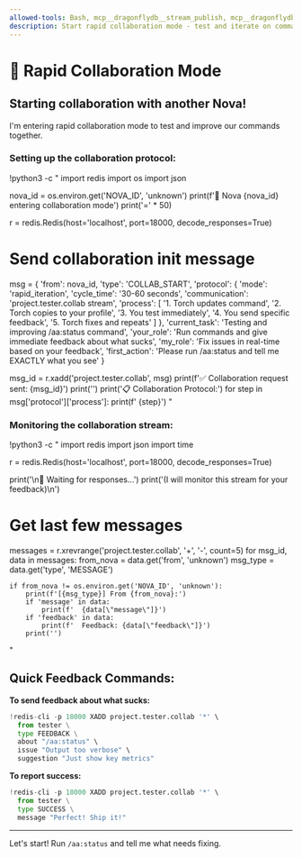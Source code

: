 ```yaml
---
allowed-tools: Bash, mcp__dragonflydb__stream_publish, mcp__dragonflydb__stream_read, Read, Write
description: Start rapid collaboration mode - test and iterate on commands together
---
```


# 🤝 Rapid Collaboration Mode

## Starting collaboration with another Nova!

I'm entering rapid collaboration mode to test and improve our commands together.

### Setting up the collaboration protocol:

!python3 -c "
import redis
import os
import json

nova_id = os.environ.get('NOVA_ID', 'unknown')
print(f'🤖 Nova {nova_id} entering collaboration mode')
print('=' * 50)

r = redis.Redis(host='localhost', port=18000, decode_responses=True)

# Send collaboration init message
msg = {
    'from': nova_id,
    'type': 'COLLAB_START',
    'protocol': {
        'mode': 'rapid_iteration',
        'cycle_time': '30-60 seconds',
        'communication': 'project.tester.collab stream',
        'process': [
            '1. Torch updates command',
            '2. Torch copies to your profile', 
            '3. You test immediately',
            '4. You send specific feedback',
            '5. Torch fixes and repeats'
        ]
    },
    'current_task': 'Testing and improving /aa:status command',
    'your_role': 'Run commands and give immediate feedback about what sucks',
    'my_role': 'Fix issues in real-time based on your feedback',
    'first_action': 'Please run /aa:status and tell me EXACTLY what you see'
}

msg_id = r.xadd('project.tester.collab', msg)
print(f'✅ Collaboration request sent: {msg_id}')
print('')
print('📋 Collaboration Protocol:')
for step in msg['protocol']['process']:
    print(f'   {step}')
"

### Monitoring the collaboration stream:

!python3 -c "
import redis
import json
import time

r = redis.Redis(host='localhost', port=18000, decode_responses=True)

print('\n📨 Waiting for responses...')
print('(I will monitor this stream for your feedback)\n')

# Get last few messages
messages = r.xrevrange('project.tester.collab', '+', '-', count=5)
for msg_id, data in messages:
    from_nova = data.get('from', 'unknown')
    msg_type = data.get('type', 'MESSAGE')
    
    if from_nova != os.environ.get('NOVA_ID', 'unknown'):
        print(f'[{msg_type}] From {from_nova}:')
        if 'message' in data:
            print(f'  {data[\"message\"]}')
        if 'feedback' in data:
            print(f'  Feedback: {data[\"feedback\"]}')
        print('')
"

## Quick Feedback Commands:

**To send feedback about what sucks:**
```python
!redis-cli -p 18000 XADD project.tester.collab '*' \
  from tester \
  type FEEDBACK \
  about "/aa:status" \
  issue "Output too verbose" \
  suggestion "Just show key metrics"
```

**To report success:**
```python
!redis-cli -p 18000 XADD project.tester.collab '*' \
  from tester \
  type SUCCESS \
  message "Perfect! Ship it!"
```

---

Let's start! Run `/aa:status` and tell me what needs fixing.